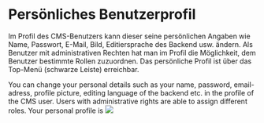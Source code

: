 # Persönliches Benutzerprofil

Im Profil des CMS-Benutzers kann dieser seine persönlichen Angaben wie Name, Passwort, E-Mail, Bild, Editiersprache des Backend usw. ändern. Als Benutzer mit administrativen Rechten hat man im Profil die Möglichkeit, dem Benutzer bestimmte Rollen zuzuordnen.
Das persönliche Profil ist über das Top-Menü (schwarze Leiste) erreichbar.

You can change your personal details such as your name, password, email-adress, profile picture, editing language of the backend etc. in the profile of the CMS user. Users with administrative rights are able to assign different roles. Your personal profile is 
![](Bild.png)